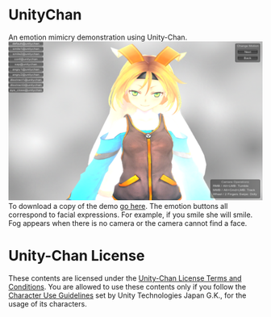# UnityChan
An emotion mimicry demonstration using Unity-Chan.
[![Fog Screeshot](Fog.png "UnityChan Surrounded by Fog")](https://github.com/Affectiva/UnityChan)
To download a copy of the demo [go here](https://drive.google.com/a/affectiva.com/folderview?id=0B968NDUjJFMRY2s5Wk1abEhndWc&usp=sharing).  The emotion buttons all correspond to facial expressions.  For example, if you smile she will smile.  Fog appears when there is no camera or the camera cannot find a face.

# Unity-Chan License
These contents are licensed under the [Unity-Chan License Terms and Conditions](http://unity-chan.com/download/license_en.html). You are allowed to use these contents only if you follow the [Character Use Guidelines](http://unity-chan.com/download/guideline_en.html) set by Unity Technologies Japan G.K., for the usage of its characters.
